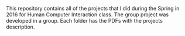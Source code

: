 This repository contains all of the projects that I did during the Spring in 2016 for Human Computer Interaction class.
The group project was developed in a group.
Each folder has the PDFs with the projects description.
